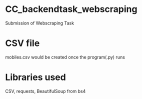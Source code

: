 # CC_backendtask_webscraping
Submission of Webscraping Task 


# CSV file
mobiles.csv would be created once the program(.py) runs

# Libraries used
CSV, requests, BeautifulSoup from bs4
